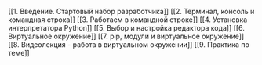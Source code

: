 [[1. Введение. Стартовый набор разработчика]]
[[2. Терминал, консоль и командная строка]]
[[3. Работаем в командной строке]]
[[4. Установка интерпретатора Python]]
[[5. Выбор и настройка редактора кода]]
[[6. Виртуальное окружение]]
[[7. pip, модули и виртуальное окружение]]
[[8. Видеолекция - работа в виртуальном окружении]]
[[9. Практика по теме]]